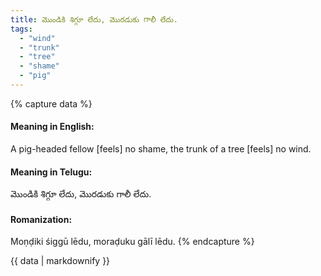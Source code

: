 ```yaml
---
title: మొండికి శిగ్గూ లేదు, మొరడుకు గాలీ లేదు.
tags:
  - "wind"
  - "trunk"
  - "tree"
  - "shame"
  - "pig"
---
```


{% capture data %}
#### Meaning in English:
A pig-headed fellow [feels] no shame, the trunk of a tree [feels] no wind.

#### Meaning in Telugu:
మొండికి శిగ్గూ లేదు, మొరడుకు గాలీ లేదు.

#### Romanization:
Moṇḍiki śiggū lēdu, moraḍuku gālī lēdu.
{% endcapture %}

{{ data | markdownify }}

